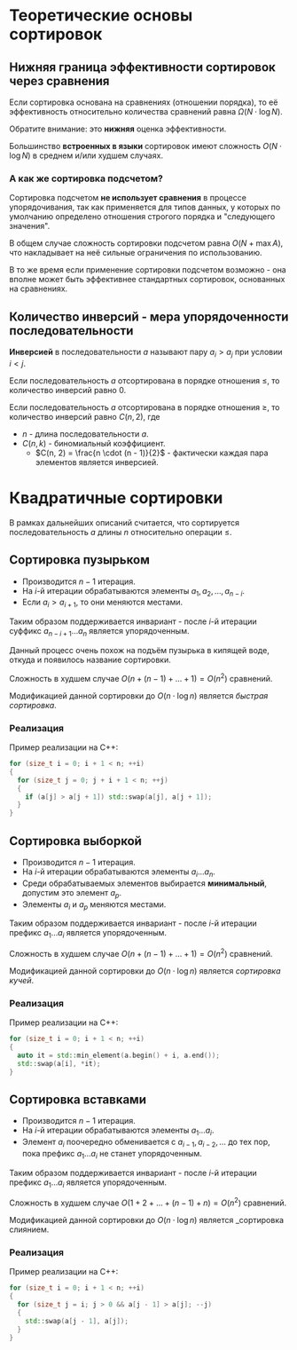 # Теоретические основы сортировок

## Нижняя граница эффективности сортировок через сравнения

Если сортировка основана на сравнениях (отношении порядка), то её эффективность относительно количества сравнений равна $\Omega(N \cdot \log{N})$.

Обратите внимание: это **нижняя** оценка эффективности.

Большинство **встроенных в языки** сортировок имеют сложность $O(N \cdot \log{N})$ в среднем и/или худшем случаях.

### А как же сортировка подсчетом?

Сортировка подсчетом **не использует сравнения** в процессе упорядочивания, так как применяется для типов данных, у которых по умолчанию определено отношения строгого порядка и "следующего значения".

В общем случае сложность сортировки подсчетом равна $O(N + \max{A})$, что накладывает на неё сильные ограничения по использованию.

В то же время если применение сортировки подсчетом возможно - она вполне может быть эффективнее стандартных сортировок, основанных на сравнениях.

## Количество инверсий - мера упорядоченности последовательности

**Инверсией** в последовательности $a$ называют пару $a_i > a_j$ при условии $i < j$.

Если последовательность $a$ отсортирована в порядке отношения $\le$, то количество инверсий равно $0$.

Если последовательность $a$ отсортирована в порядке отношения $\ge$, то количество инверсий равно $C(n, 2)$, где

- $n$ - длина последовательности $a$.
- $C(n, k)$ - биномиальный коэффициент.
  - $C(n, 2) = \frac{n \cdot (n - 1)}{2}$ - фактически каждая пара элементов является инверсией.

# Квадратичные сортировки

В рамках дальнейших описаний считается, что сортируется последовательность $a$ длины $n$ относительно операции $\le$.

## Сортировка пузырьком

- Производится $n - 1$ итерация.
- На $i$-й итерации обрабатываются элементы $a_1, a_2, \dots, a_{n - i}$.
- Если $a_i > a_{i + 1}$, то они меняются местами.

Таким образом поддерживается инвариант - после $i$-й итерации суффикс $a_{n - i + 1} \dots a_n$ является упорядоченным.

Данный процесс очень похож на подъём пузырька в кипящей воде, откуда и появилось название сортировки.

Сложность в худшем случае $O(n + (n - 1) + \dots + 1) = O(n^2)$ сравнений.

Модификацией данной сортировки до $O(n \cdot \log{n})$ является _быстрая сортировка_.

### Реализация

Пример реализации на С++:

```cpp
for (size_t i = 0; i + 1 < n; ++i)
{
  for (size_t j = 0; j + i + 1 < n; ++j)
  {
    if (a[j] > a[j + 1]) std::swap(a[j], a[j + 1]);
  }
}
```

## Сортировка выборкой

- Производится $n - 1$ итерация.
- На $i$-й итерации обрабатываются элементы $a_i \dots a_n$.
- Среди обрабатываемых элементов выбирается **минимальный**, допустим это элемент $a_p$.
- Элементы $a_i$ и $a_p$ меняются местами.

Таким образом поддерживается инвариант - после $i$-й итерации префикс $a_1 \dots a_i$ является упорядоченным.

Сложность в худшем случае $O(n + (n - 1) + \dots + 1) = O(n^2)$ сравнений.

Модификацией данной сортировки до $O(n \cdot \log{n})$ является _сортировка кучей_.

### Реализация

Пример реализации на С++:

```cpp
for (size_t i = 0; i + 1 < n; ++i)
{
  auto it = std::min_element(a.begin() + i, a.end());
  std::swap(a[i], *it);
}
```

## Сортировка вставками

- Производится $n - 1$ итерация.
- На $i$-й итерации обрабатываются элементы $a_1 \dots a_i$.
- Элемент $a_i$ поочередно обменивается с $a_{i - 1}, a_{i - 2}, \dots$ до тех пор, пока префикс $a_1 \dots a_i$ не станет упорядоченным.

Таким образом поддерживается инвариант - после $i$-й итерации префикс $a_1 \dots a_i$ является упорядоченным.

Сложность в худшем случае $O(1 + 2 + \dots + (n - 1) + n) = O(n^2)$ сравнений.

Модификацией данной сортировки до $O(n \cdot \log{n})$ является _сортировка слиянием.

### Реализация

Пример реализации на С++:

```cpp
for (size_t i = 0; i + 1 < n; ++i)
{
  for (size_t j = i; j > 0 && a[j - 1] > a[j]; --j)
  {
    std::swap(a[j - 1], a[j]);
  }
}
```

